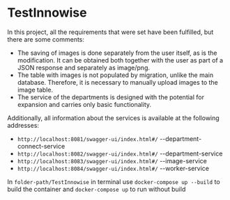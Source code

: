 # TestInnowise


In this project, all the requirements that were set have been fulfilled, but there are some comments:
* The saving of images is done separately from the user itself, as is the modification. It can be obtained both together with the user as part of a JSON response and separately as image/png.
* The table with images is not populated by migration, unlike the main database. Therefore, it is necessary to manually upload images to the image table.
* The service of the departments is designed with the potential for expansion and carries only basic functionality.

Additionally, all information about the services is available at the following addresses:
* `http://localhost:8081/swagger-ui/index.html#/`  --department-connect-service
* `http://localhost:8082/swagger-ui/index.html#/`  --department-service
* `http://localhost:8083/swagger-ui/index.html#/`  --image-service
* `http://localhost:8084/swagger-ui/index.html#/`  --worker-service



In `folder-path/TestInnowise` in terminal use `docker-compose up --build` to build the container and `docker-compose up` to run without build
